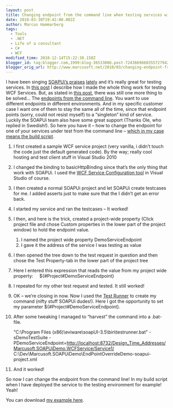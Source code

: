 ```yaml
---
layout: post
title: Changing endpoint from the command line when testing services with SOAPUi
date: 2010-03-30T19:42:00.002Z
author: Marcus Hammarberg
tags:
  - Tools
  - .NET
  - Life of a consultant
  - C#
  - WCF
modified_time: 2010-12-14T15:22:38.158Z
blogger_id: tag:blogger.com,1999:blog-36533086.post-7243669668355727942
blogger_orig_url: http://www.marcusoft.net/2010/03/changing-endpoint-from-command-line.html
---
```


I have been singing <a
href="http://www.marcusoft.net/2010/03/soapui-and-testing-wcf-services-how-i.html"
target="_blank">SOAPUi’s praises</a> <a href="http://www.marcusoft.net/2010/03/soapui-and-msbuild.html"
target="_blank">lately</a> and it’s really great for testing services.
In <a
href="http://www.marcusoft.net/2010/03/soapui-and-testing-wcf-services-how-i.html"
target="_blank">this post</a> I describe how I made the whole thing work
for testing WCF Services.
But, as stated in
<a href="http://www.marcusoft.net/2010/03/soapui-and-msbuild.html"
target="_blank">this post</a>, there was still one more thing to be
solved… The <a
href="http://www.soapui.org/userguide/commandline/testcaserunner.html"
target="_blank">endpoints from the command line</a>. You want to use
different endpoints in different environments. And in my specific
customer case I want one of them to stay the same all of the time, since
that endpoint points (sorry, could not resist myself) to a “singleton”
kind of service.
Luckily the SOAPUi team also have some great support (Thanks Ole, who
replied in Swedish!). So here you have it – how to change the endpoint
for one of your services under test from the command line –
<a href="http://www.marcusoft.net/2010/03/soapui-and-msbuild.html"
target="_blank">which in my case means the build script</a>.

1. I first created a sample WCF service project (very vanilla, i didn’t
    touch the code just the default generated code).
    By the way; really cool hosting and test client stuff in Visual
    Studio 2010

2. I changed the binding to basicHttpBinding since that’s the only
    thing that work with SOAPUi. I used the
    <a href="http://msdn.microsoft.com/en-us/library/ms732009.aspx"
    target="_blank">WCF Service Configuration tool</a> in Visual Studio
    of course.

3. I then created a normal SOAPUi project and let SOAPUi create
    testcases for me. I added asserts just to make sure that the I
    didn’t get an error back.

4. I started my service and ran the testcases – It worked!

5. I then, and here is the trick, created a project-wide property
    (Click project file and chose Custom properties in the lower part of
    the project window) to hold the endpoint value.
    1. I named the project wide property DemoServiceEndpoint
    2. I gave it the address of the service I was testing as value

6. I then opened the tree down to the test request in question and then
    chose the Test Property-tab in the lower part of the project tree

7. Here I entered this expression that reads the value from my project
    wide property:
        ${#Project#DemoServiceEndpoint}

8. I repeated for my other test request and tested. It still worked!

9. OK – we’re closing in now. Now I used the <a
    href="http://www.soapui.org/userguide/commandline/testcaserunner.html"
    target="_blank">Test Runner</a> to create my command (nifty stuff
    SOAPUi dudes!). Here I got the opportunity to set my parameter
    ${#Project#DemoServiceEndpoint}.

10. After some tweaking I managed to “harvest” the command into a
    .bat-file.

       "C:\Program Files (x86)\eviware\soapUI-3.5\bin\testrunner.bat" -sDemoTestSuite -PDemoServiceEndpoint=<http://localhost:8732/Design_Time_Addresses/Marcusoft.SOAPUiDemo.WCFService/Service1/> C:\Dev\Marcusoft.SOAPUiDemo\EndPointOverrideDemo-soapui-project.xml

11. And it worked!

So now I can change the endpoint from the command line! In my build
script when I have deployed the service to the testing environment for
example! Yeah!

You can download
<a href="http://dl.dropbox.com/u/2408484/Marcusoft.SOAPUiDemo.zip"
target="_blank">my example here</a>.

